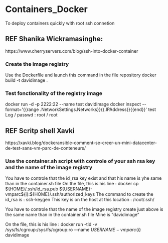 <h1> Containers_Docker </h1>
To deploy containers quickly with root ssh connetion


<h2> REF Shanika Wickramasinghe:  </h2>
https://www.cherryservers.com/blog/ssh-into-docker-container

<h3> Create the image registry </h3>
Use the Dockerfile and launch this command in the file repository
docker build -t davidimage .

<h3> Test fonctionality of the registry image </h3>
docker run -d -p 2222:22 --name test davidimage
docker inspect --format='{{range .NetworkSettings.Networks}}{{.IPAddress}}{{end}}'  test
Log / passwd    :    root / root


<h2> REF Scritp shell Xavki </h2>
https://xavki.blog/dockeransible-comment-se-creer-un-mini-datacenter-de-test-sans-vm-parc-de-conteneurs/

<h3> Use the container.sh script with controle of your ssh rsa key and the name of the image registry </h3>
You have to controle that the  id_rsa key exist and that his name is yhe same than in the container.sh file
On the file, this is his line :
docker cp ${HOME}/.ssh/id_rsa.pub ${USERNAME}-vmparc${i}:${HOME}/.ssh/authorized_keys
The command to create the id_rsa is :
ssh-keygen
This key is on the host at this location : /root/.ssh/

You have to controle that the name of the image registry create just above is the same name than in the container.sh file
Mine is "davidimage"

On the file, this is his line :
docker run -tid -v /sys/fs/cgroup:/sys/fs/cgroup:ro --name ${USERNAME}-vmparc${i} davidimage
